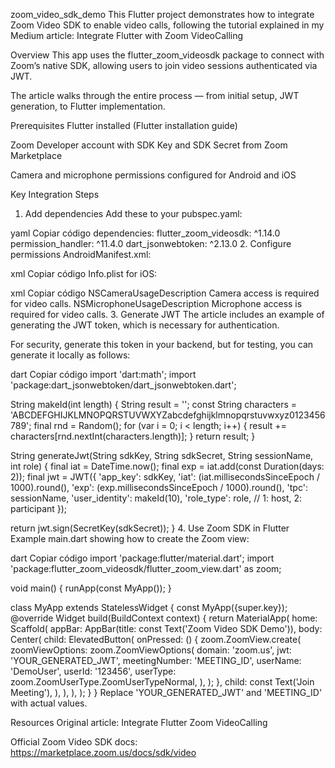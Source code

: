 zoom_video_sdk_demo
This Flutter project demonstrates how to integrate Zoom Video SDK to enable video calls, following the tutorial explained in my Medium article:
Integrate Flutter with Zoom VideoCalling

Overview
This app uses the flutter_zoom_videosdk package to connect with Zoom’s native SDK, allowing users to join video sessions authenticated via JWT.

The article walks through the entire process — from initial setup, JWT generation, to Flutter implementation.

Prerequisites
Flutter installed (Flutter installation guide)

Zoom Developer account with SDK Key and SDK Secret from Zoom Marketplace

Camera and microphone permissions configured for Android and iOS

Key Integration Steps
1. Add dependencies
Add these to your pubspec.yaml:

yaml
Copiar código
dependencies:
  flutter_zoom_videosdk: ^1.14.0
  permission_handler: ^11.4.0
  dart_jsonwebtoken: ^2.13.0
2. Configure permissions
AndroidManifest.xml:

xml
Copiar código
<uses-permission android:name="android.permission.CAMERA" />
<uses-permission android:name="android.permission.RECORD_AUDIO" />
<uses-permission android:name="android.permission.INTERNET" />
Info.plist for iOS:

xml
Copiar código
<key>NSCameraUsageDescription</key>
<string>Camera access is required for video calls.</string>
<key>NSMicrophoneUsageDescription</key>
<string>Microphone access is required for video calls.</string>
3. Generate JWT
The article includes an example of generating the JWT token, which is necessary for authentication.

For security, generate this token in your backend, but for testing, you can generate it locally as follows:

dart
Copiar código
import 'dart:math';
import 'package:dart_jsonwebtoken/dart_jsonwebtoken.dart';

String makeId(int length) {
  String result = '';
  const String characters = 'ABCDEFGHIJKLMNOPQRSTUVWXYZabcdefghijklmnopqrstuvwxyz0123456789';
  final rnd = Random();
  for (var i = 0; i < length; i++) {
    result += characters[rnd.nextInt(characters.length)];
  }
  return result;
}

String generateJwt(String sdkKey, String sdkSecret, String sessionName, int role) {
  final iat = DateTime.now();
  final exp = iat.add(const Duration(days: 2));
  final jwt = JWT({
    'app_key': sdkKey,
    'iat': (iat.millisecondsSinceEpoch / 1000).round(),
    'exp': (exp.millisecondsSinceEpoch / 1000).round(),
    'tpc': sessionName,
    'user_identity': makeId(10),
    'role_type': role, // 1: host, 2: participant
  });

  return jwt.sign(SecretKey(sdkSecret));
}
4. Use Zoom SDK in Flutter
Example main.dart showing how to create the Zoom view:

dart
Copiar código
import 'package:flutter/material.dart';
import 'package:flutter_zoom_videosdk/flutter_zoom_view.dart' as zoom;

void main() {
  runApp(const MyApp());
}

class MyApp extends StatelessWidget {
  const MyApp({super.key});
  @override
  Widget build(BuildContext context) {
    return MaterialApp(
      home: Scaffold(
        appBar: AppBar(title: const Text('Zoom Video SDK Demo')),
        body: Center(
          child: ElevatedButton(
            onPressed: () {
              zoom.ZoomView.create(
                zoomViewOptions: zoom.ZoomViewOptions(
                  domain: 'zoom.us',
                  jwt: 'YOUR_GENERATED_JWT',
                  meetingNumber: 'MEETING_ID',
                  userName: 'DemoUser',
                  userId: '123456',
                  userType: zoom.ZoomUserType.ZoomUserTypeNormal,
                ),
              );
            },
            child: const Text('Join Meeting'),
          ),
        ),
      ),
    );
  }
}
Replace 'YOUR_GENERATED_JWT' and 'MEETING_ID' with actual values.

Resources
Original article: Integrate Flutter Zoom VideoCalling

Official Zoom Video SDK docs: https://marketplace.zoom.us/docs/sdk/video
